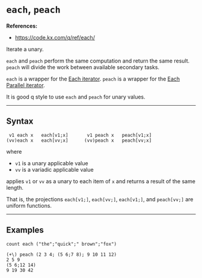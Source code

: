 # `each`, `peach`

**References:**
- https://code.kx.com/q/ref/each/

Iterate a unary.

`each` and `peach` perform the same computation and return the same result.
`peach` will divide the work between available secondary tasks.

`each` is a wrapper for the [Each iterator][each_iteration].
`peach` is a wrapper for the [Each Parallel iterator][each_parallel_iteration].

It is good q style to use `each` and `peach` for unary values. 

-----------------------------------------------------------------------------------------------

## Syntax

~~~~
 v1 each x   each[v1;x]       v1 peach x   peach[v1;x]  
(vv)each x   each[vv;x]      (vv)peach x   peach[vv;x]
~~~~

where
- `v1` is a unary applicable value
- `vv` is a variadic applicable value

applies `v1` or `vv` as a unary to each item of `x` and returns a result of the same length.

That is, the projections `each[v1;]`, `each[vv;]`, `each[v1;]`, and `peach[vv;]` are uniform functions.

-----------------------------------------------------------------------------------------------

## Examples

~~~~
count each ("the";"quick";" brown";"fox")
~~~~

~~~~
(+\) peach (2 3 4; (5 6;7 8); 9 10 11 12)
2 5 9
(5 6;12 14)
9 19 30 42
~~~~

[each_iteration]: ../iteration/each.md
[each_parallel_iteration]: ../iteration/each_parallel.md
